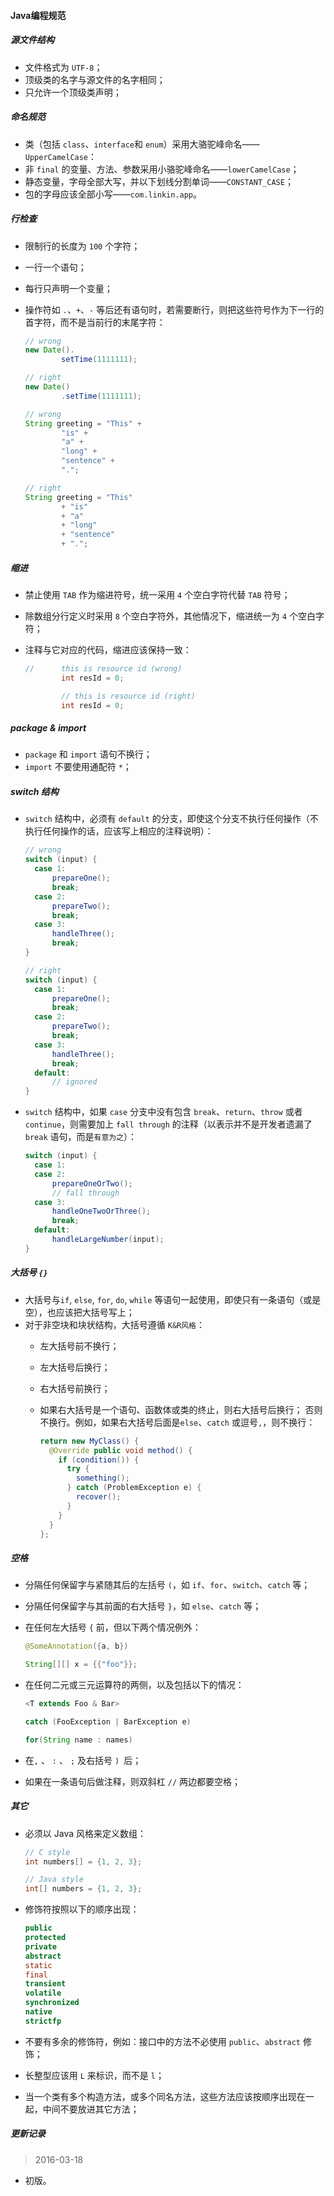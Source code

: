 #### Java编程规范


##### 源文件结构

- 文件格式为 `UTF-8`；
- 顶级类的名字与源文件的名字相同；
- 只允许一个顶级类声明；

##### 命名规范

- 类（包括 `class`、`interface`和 `enum`）采用大骆驼峰命名——`UpperCamelCase`：
- 非 `final` 的变量、方法、参数采用小骆驼峰命名——`lowerCamelCase`；
- 静态变量，字母全部大写，并以下划线分割单词——`CONSTANT_CASE`；
- 包的字母应该全部小写——`com.linkin.app`。

##### 行检查

- 限制行的长度为 `100` 个字符；
- 一行一个语句；
- 每行只声明一个变量；
- 操作符如 `.`、`+`、`-` 等后还有语句时，若需要断行，则把这些符号作为下一行的首字符，而不是当前行的末尾字符：

  ```java
  // wrong
  new Date().
          setTime(1111111);

  // right
  new Date()
          .setTime(1111111);

  // wrong
  String greeting = "This" +
          "is" +
          "a" +
          "long" +
          "sentence" +
          ".";

  // right
  String greeting = "This"
          + "is"
          + "a"
          + "long"
          + "sentence"
          + ".";
  ```

##### 缩进

- 禁止使用 `TAB` 作为缩进符号，统一采用 `4` 个空白字符代替 `TAB` 符号；
- 除数组分行定义时采用 `8` 个空白字符外，其他情况下，缩进统一为 `4` 个空白字符；
- 注释与它对应的代码，缩进应该保持一致：

  ```java
  //      this is resource id (wrong)
          int resId = 0;

          // this is resource id (right)
          int resId = 0;
  ```

##### package & import

- `package` 和 `import` 语句不换行；
- `import` 不要使用通配符 `*`；

##### switch 结构

- `switch` 结构中，必须有 `default` 的分支，即使这个分支不执行任何操作（不执行任何操作的话，应该写上相应的注释说明）：

  ```java
  // wrong
  switch (input) {
  	case 1:
  		prepareOne();
  		break;
  	case 2:
  		prepareTwo();
  		break;
  	case 3:
  		handleThree();
  		break;
  }

  // right
  switch (input) {
  	case 1:
  		prepareOne();
  		break;
  	case 2:
  		prepareTwo();
  		break;
  	case 3:
  		handleThree();
  		break;
  	default:
  		// ignored
  }
  ```

- `switch` 结构中，如果 `case` 分支中没有包含 `break`、`return`、`throw` 或者 `continue`，则需要加上 `fall through` 的注释（以表示并不是开发者遗漏了 `break` 语句，而是`有意为之`）：

  ```java
  switch (input) {
  	case 1:
  	case 2:
  		prepareOneOrTwo();
  		// fall through
  	case 3:
  		handleOneTwoOrThree();
  		break;
  	default:
  		handleLargeNumber(input);
  }
  ```

##### 大括号 `{}`

- 大括号与`if`, `else`, `for`, `do`, `while` 等语句一起使用，即使只有一条语句（或是空），也应该把大括号写上；
- 对于非空块和块状结构，大括号遵循 `K&R风格`：
  - 左大括号前不换行；
  - 左大括号后换行；
  - 右大括号前换行；
  - 如果右大括号是一个语句、函数体或类的终止，则右大括号后换行； 否则不换行。例如，如果右大括号后面是`else`、`catch` 或逗号`,`，则不换行：

    ```java
    return new MyClass() {
      @Override public void method() {
        if (condition()) {
          try {
            something();
          } catch (ProblemException e) {
            recover();
          }
        }
      }
    };
    ```

##### 空格

- 分隔任何保留字与紧随其后的左括号 `(`，如 `if`、`for`、`switch`、`catch` 等；
- 分隔任何保留字与其前面的右大括号 `}`，如 `else`、`catch` 等；
- 在任何左大括号 `{` 前，但以下两个情况例外：

  ```java
  @SomeAnnotation({a, b})

  String[][] x = {{"foo"}};
  ```

- 在任何二元或三元运算符的两侧，以及包括以下的情况：

  ```java
  <T extends Foo & Bar>

  catch (FooException | BarException e)

  for(String name : names)
  ```
- 在`,` 、 `:` 、 `;` 及右括号 `) `后；
- 如果在一条语句后做注释，则双斜杠 `//` 两边都要空格；

##### 其它

- 必须以 Java 风格来定义数组：

  ```java
  // C style
  int numbers[] = {1, 2, 3};

  // Java style
  int[] numbers = {1, 2, 3};
  ```

- 修饰符按照以下的顺序出现：

  ```java
  public
  protected
  private
  abstract
  static
  final
  transient
  volatile
  synchronized
  native
  strictfp
  ```
- 不要有多余的修饰符，例如：接口中的方法不必使用 `public`、`abstract` 修饰；
- 长整型应该用 `L` 来标识，而不是 `l`；
- 当一个类有多个构造方法，或多个同名方法，这些方法应该按顺序出现在一起，中间不要放进其它方法；

##### 更新记录

> 2016-03-18

- 初版。